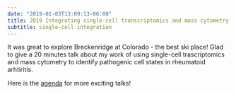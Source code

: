 ```yaml
---
date: "2019-01-03T13:09:13-06:00"
title: 2019 Integrating single-cell transcriptomics and mass cytometry to define cell states in rheumatoid arthritis at Single Cell Biology Keystone Symposia at Colorado
subtitle: single-cell integration
---
```


It was great to explore Breckenridge at Colorado - the best ski place!
Glad to give a 20 minutes talk about my work of
using single-cell trascriptomics and mass cytometry to identify
pathogenic cell states in rheumatoid arhtiritis.

Here is the [agenda](http://www.keystonesymposia.org/19L1) for more exciting talks!
